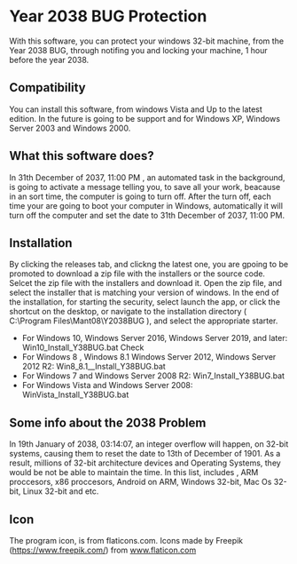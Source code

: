 # Year 2038 BUG Protection
With this software, you can protect your windows 32-bit machine, from the Year 2038 BUG, through notifing you and locking your machine, 1 hour before the year 2038.

## Compatibility 
You can install this software, from windows Vista and Up to the latest edition. In the future is going to be support and for Windows XP, Windows Server 2003 and Windows 2000.

## What this software does?
In 31th December of 2037, 11:00 PM , an automated task in the background, is going to activate a message telling you, to save all your work, beacause in an sort time, the computer is going to turn off. After the turn off, each time your are going to boot your computer in Windows, automatically it will turn off the computer and set the date to 31th December of 2037, 11:00 PM. 

## Installation

By clicking the releases tab, and clickng the latest one, you are gpoing to be promoted to download a zip file with the installers or the source code. Selcet the zip file with the installers and download it. Open the zip file, and select the installer that is matching your version of windows. In the end of the installation, for starting the security, select launch the app, or click the shortcut on the desktop, or navigate to the installation directory ( C:\Program Files\Mant08\Y2038BUG ), and select the appropriate starter.

- For Windows 10, Windows Server 2016, Windows Server 2019, and later: Win10_Install_Y38BUG.bat     Check
- For Windows 8 , Windows 8.1 Windows Server 2012, Windows Server 2012 R2: Win8_8.1__Install_Y38BUG.bat
- For Windows 7 and Windows Server 2008 R2: Win7_Install_Y38BUG.bat
- For Windows Vista and  Windows Server 2008: WinVista_Install_Y38BUG.bat


## Some info about the 2038 Problem
In 19th January of 2038, 03:14:07, an integer overflow will happen, on 32-bit systems, causing them to reset the date to 13th of December of 1901. As a result, millions of 32-bit architecture devices and Operating Systems, they would be not be able to maintain the time. In this list, includes , ARM proccesors, x86 proccesors, Android on ARM, Windows 32-bit, Mac Os 32-bit, Linux 32-bit and etc. 

## Icon
The program icon, is from flaticons.com. Icons made by Freepik (https://www.freepik.com/) from www.flaticon.com 
